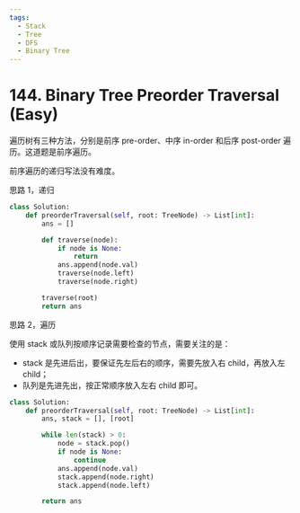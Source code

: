 ```yaml
---
tags:
  - Stack
  - Tree
  - DFS
  - Binary Tree
---
```


# 144. Binary Tree Preorder Traversal (Easy)

遍历树有三种方法，分别是前序 pre-order、中序 in-order 和后序 post-order 遍历。这道题是前序遍历。

前序遍历的递归写法没有难度。

思路 1，递归

```python
class Solution:
    def preorderTraversal(self, root: TreeNode) -> List[int]:
        ans = []

        def traverse(node):
            if node is None:
                return
            ans.append(node.val)
            traverse(node.left)
            traverse(node.right)

        traverse(root)
        return ans
```

思路 2，遍历

使用 stack 或队列按顺序记录需要检查的节点，需要关注的是：

- stack 是先进后出，要保证先左后右的顺序，需要先放入右 child，再放入左 child；
- 队列是先进先出，按正常顺序放入左右 child 即可。

```python
class Solution:
    def preorderTraversal(self, root: TreeNode) -> List[int]:
        ans, stack = [], [root]

        while len(stack) > 0:
            node = stack.pop()
            if node is None:
                continue
            ans.append(node.val)
            stack.append(node.right)
            stack.append(node.left)

        return ans
```
